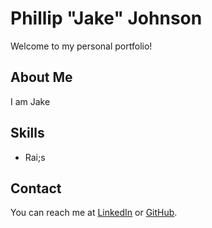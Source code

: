 # Phillip "Jake" Johnson
Welcome to my personal portfolio!

## About Me
I am Jake

## Skills
- Rai;s

## Contact
You can reach me at [LinkedIn](https://www.linkedin.com/ofalltrades) or [GitHub](https://github.com/ofalltrades).
